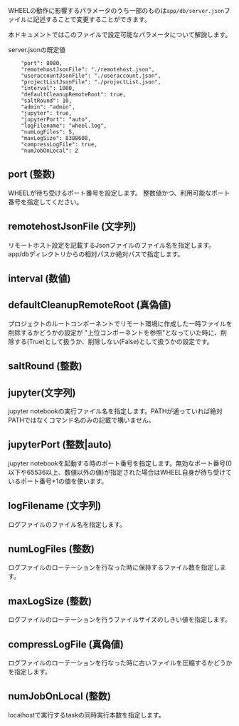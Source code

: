 WHEELの動作に影響するパラメータのうち一部のものは```app/db/server.json```ファイルに記述することで変更することができます。

本ドキュメントではこのファイルで設定可能なパラメータについて解説します。

server.jsonの既定値

```
    "port": 8080,
    "remotehostJsonFile": "./remotehost.json",
    "useraccountJsonFile": "./useraccount.json",
    "projectListJsonFile": "./projectList.json",
    "interval": 1000,
    "defaultCleanupRemoteRoot": true,
    "saltRound": 10,
    "admin": "admin",
    "jupyter": true,
    "jupyterPort": "auto",
    "logFilename": "wheel.log",
    "numLogFiles": 5,
    "maxLogSize": 8388608,
    "compressLogFile": true,
    "numJobOnLocal": 2
```

## port (整数)
WHEELが待ち受けるポート番号を設定します。
整数値かつ、利用可能なポート番号を指定してください。

## remotehostJsonFile (文字列)
リモートホスト設定を記載するJsonファイルのファイル名を指定します。
app/dbディレクトリからの相対パスか絶対パスで指定します。

## interval (数値)

## defaultCleanupRemoteRoot (真偽値)

プロジェクトのルートコンポーネントでリモート環境に作成した一時ファイルを削除するかどうかの設定が
"上位コンポーネントを参照"となっていた時に、削除する(True)として扱うか、削除しない(False)として扱うかの設定です。

## saltRound (整数)
## jupyter(文字列)
jupyter notebookの実行ファイル名を指定します。PATHが通っていれば絶対PATHではなくコマンド名のみの記載で構いません。

## jupyterPort (整数|auto)
jupyter notebookを起動する時のポート番号を指定します。無効なポート番号(0以下や65536以上、数値以外の値)が指定された場合はWHEEL自身が待ち受けているポート番号+1の値を使います。

## logFilename (文字列)
ログファイルのファイル名を指定します。

## numLogFiles (整数)
ログファイルのローテーションを行なった時に保持するファイル数を指定します。

## maxLogSize (整数)
ログファイルのローテーションを行うファイルサイズのしきい値を指定します。

## compressLogFile (真偽値)
ログファイルのローテーションを行なった時に古いファイルを圧縮するかどうかを指定します。

## numJobOnLocal (整数)
localhostで実行するtaskの同時実行本数を指定します。